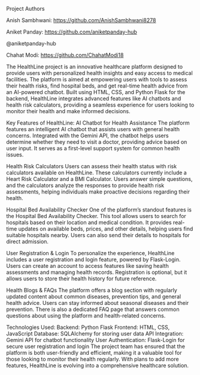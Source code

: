 Project Authors

Anish Sambhwani: https://github.com/AnishSambhwani8278

Aniket Panday: https://github.com/aniketpanday-hub

@aniketpanday-hub

Chahat Modi: https://github.com/ChahatModi18

The HealthLine project is an innovative healthcare platform designed to provide users with personalized health insights and easy access to medical facilities. The platform is aimed at empowering users with tools to assess their health risks, find hospital beds, and get real-time health advice from an AI-powered chatbot. Built using HTML, CSS, and Python Flask for the backend, HealthLine integrates advanced features like AI chatbots and health risk calculators, providing a seamless experience for users looking to monitor their health and make informed decisions.

Key Features of HealthLine:
AI Chatbot for Health Assistance
The platform features an intelligent AI chatbot that assists users with general health concerns. Integrated with the Gemini API, the chatbot helps users determine whether they need to visit a doctor, providing advice based on user input. It serves as a first-level support system for common health issues.

Health Risk Calculators
Users can assess their health status with risk calculators available on HealthLine. These calculators currently include a Heart Risk Calculator and a BMI Calculator. Users answer simple questions, and the calculators analyze the responses to provide health risk assessments, helping individuals make proactive decisions regarding their health.

Hospital Bed Availability Checker
One of the platform’s standout features is the Hospital Bed Availability Checker. This tool allows users to search for hospitals based on their location and medical condition. It provides real-time updates on available beds, prices, and other details, helping users find suitable hospitals nearby. Users can also send their details to hospitals for direct admission.

User Registration & Login
To personalize the experience, HealthLine includes a user registration and login feature, powered by Flask-Login. Users can create an account to access features like saving health assessments and managing health records. Registration is optional, but it allows users to store their health history for future reference.

Health Blogs & FAQs
The platform offers a blog section with regularly updated content about common diseases, prevention tips, and general health advice. Users can stay informed about seasonal diseases and their prevention. There is also a dedicated FAQ page that answers common questions about using the platform and health-related concerns.

Technologies Used:
Backend: Python Flask
Frontend: HTML, CSS, JavaScript
Database: SQLAlchemy for storing user data
API Integration: Gemini API for chatbot functionality
User Authentication: Flask-Login for secure user registration and login
The project team has ensured that the platform is both user-friendly and efficient, making it a valuable tool for those looking to monitor their health regularly. With plans to add more features, HealthLine is evolving into a comprehensive healthcare solution.






